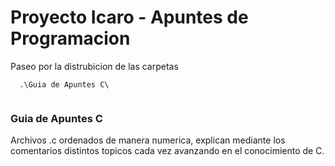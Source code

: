 # Proyecto Icaro - Apuntes de Programacion

Paseo por la distrubicion de las carpetas
```
  .\Guia de Apuntes C\


```
### Guia de Apuntes C
Archivos .c ordenados de manera numerica, explican mediante los comentarios distintos topicos
cada vez avanzando en el conocimiento de C.



